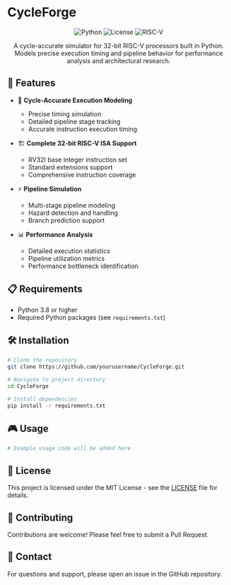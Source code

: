 # CycleForge

<div align="center">

![Python](https://img.shields.io/badge/Python-3.8%2B-blue)
![License](https://img.shields.io/badge/License-MIT-green)
![RISC-V](https://img.shields.io/badge/RISC--V-32--bit-orange)

A cycle-accurate simulator for 32-bit RISC-V processors built in Python. Models precise execution timing and pipeline behavior for performance analysis and architectural research.

</div>

## 🚀 Features

- 🔄 **Cycle-Accurate Execution Modeling**

  - Precise timing simulation
  - Detailed pipeline stage tracking
  - Accurate instruction execution timing

- 🏗️ **Complete 32-bit RISC-V ISA Support**

  - RV32I base integer instruction set
  - Standard extensions support
  - Comprehensive instruction coverage

- ⚡ **Pipeline Simulation**

  - Multi-stage pipeline modeling
  - Hazard detection and handling
  - Branch prediction support

- 📊 **Performance Analysis**
  - Detailed execution statistics
  - Pipeline utilization metrics
  - Performance bottleneck identification

## 📋 Requirements

- Python 3.8 or higher
- Required Python packages (see `requirements.txt`)

## 🛠️ Installation

```bash
# Clone the repository
git clone https://github.com/yourusername/CycleForge.git

# Navigate to project directory
cd CycleForge

# Install dependencies
pip install -r requirements.txt
```

## 🎮 Usage

```python
# Example usage code will be added here
```

## 📝 License

This project is licensed under the MIT License - see the [LICENSE](LICENSE) file for details.

## 🤝 Contributing

Contributions are welcome! Please feel free to submit a Pull Request.

## 📧 Contact

For questions and support, please open an issue in the GitHub repository.

